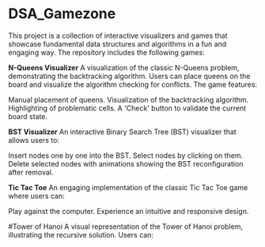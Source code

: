 # DSA_Gamezone
This project is a collection of interactive visualizers and games that showcase fundamental data structures and algorithms in a fun and engaging way. The repository includes the following games:


**N-Queens Visualizer**
A visualization of the classic N-Queens problem, demonstrating the backtracking algorithm. Users can place queens on the board and visualize the algorithm checking for conflicts. The game features:

Manual placement of queens.
Visualization of the backtracking algorithm.
Highlighting of problematic cells.
A 'Check' button to validate the current board state.


**BST Visualizer**
An interactive Binary Search Tree (BST) visualizer that allows users to:

Insert nodes one by one into the BST.
Select nodes by clicking on them.
Delete selected nodes with animations showing the BST reconfiguration after removal.


**Tic Tac Toe**
An engaging implementation of the classic Tic Tac Toe game where users can:

Play against the computer.
Experience an intuitive and responsive design.


#Tower of Hanoi
A visual representation of the Tower of Hanoi problem, illustrating the recursive solution. Users can:
 
